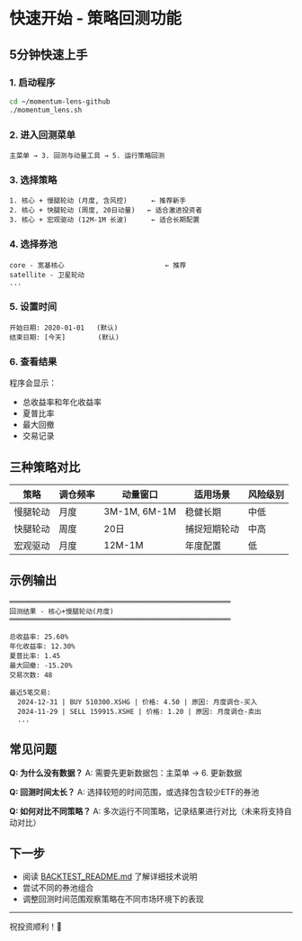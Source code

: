 # 快速开始 - 策略回测功能

## 5分钟快速上手

### 1. 启动程序

```bash
cd ~/momentum-lens-github
./momentum_lens.sh
```

### 2. 进入回测菜单

```
主菜单 → 3. 回测与动量工具 → 5. 运行策略回测
```

### 3. 选择策略

```
1. 核心 + 慢腿轮动 (月度, 含风控)      ← 推荐新手
2. 核心 + 快腿轮动 (周度, 20日动量)   ← 适合激进投资者
3. 核心 + 宏观驱动 (12M-1M 长波)      ← 适合长期配置
```

### 4. 选择券池

```
core - 宽基核心                         ← 推荐
satellite - 卫星轮动
...
```

### 5. 设置时间

```
开始日期: 2020-01-01   (默认)
结束日期: [今天]        (默认)
```

### 6. 查看结果

程序会显示：
- 总收益率和年化收益率
- 夏普比率
- 最大回撤
- 交易记录

## 三种策略对比

| 策略 | 调仓频率 | 动量窗口 | 适用场景 | 风险级别 |
|------|----------|----------|----------|----------|
| 慢腿轮动 | 月度 | 3M-1M, 6M-1M | 稳健长期 | 中低 |
| 快腿轮动 | 周度 | 20日 | 捕捉短期轮动 | 中高 |
| 宏观驱动 | 月度 | 12M-1M | 年度配置 | 低 |

## 示例输出

```
═══════════════════════════════════════════════════════
回测结果 - 核心+慢腿轮动(月度)
═══════════════════════════════════════════════════════

总收益率: 25.60%
年化收益率: 12.30%
夏普比率: 1.45
最大回撤: -15.20%
交易次数: 48

最近5笔交易:
  2024-12-31 | BUY 510300.XSHG | 价格: 4.50 | 原因: 月度调仓-买入
  2024-11-29 | SELL 159915.XSHE | 价格: 1.20 | 原因: 月度调仓-卖出
  ...
```

## 常见问题

**Q: 为什么没有数据？**
A: 需要先更新数据包：主菜单 → 6. 更新数据

**Q: 回测时间太长？**
A: 选择较短的时间范围，或选择包含较少ETF的券池

**Q: 如何对比不同策略？**
A: 多次运行不同策略，记录结果进行对比（未来将支持自动对比）

## 下一步

- 阅读 [BACKTEST_README.md](BACKTEST_README.md) 了解详细技术说明
- 尝试不同的券池组合
- 调整回测时间范围观察策略在不同市场环境下的表现

---

祝投资顺利！🚀
